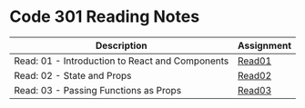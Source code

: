 # Code 301 Reading Notes 

|  Description  | Assignment    |
| ----------- | ----------- |
|   Read: 01 - Introduction to React and Components |  [Read01](https://bianqt.github.io/reading-notes/301/read01)    |
|   Read: 02 - State and Props |  [Read02](https://bianqt.github.io/reading-notes/301/read02)    |
|   Read: 03 -  Passing Functions as Props |  [Read03](https://bianqt.github.io/reading-notes/301/read03)    |
